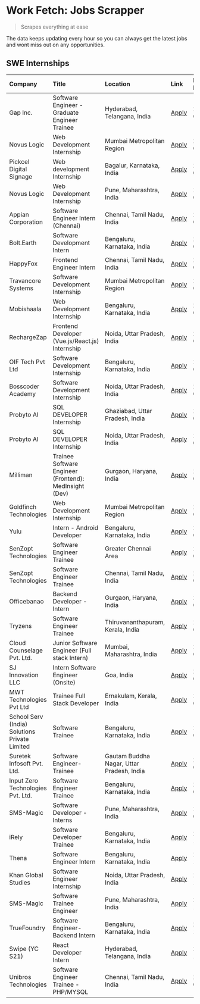 # Work Fetch: Jobs Scrapper
> Scrapes everything at ease

The data keeps updating every hour so you can always get the latest jobs and wont miss out on any opportunities.

## SWE Internships
<!--START_SECTION:workfetch-->
| Company                                       | Title                                                  | Location                                  | Link                                                                                                                                                                                                                                                                    | Date Posted   |
|:----------------------------------------------|:-------------------------------------------------------|:------------------------------------------|:------------------------------------------------------------------------------------------------------------------------------------------------------------------------------------------------------------------------------------------------------------------------|:--------------|
| Gap Inc.                                      | Software Engineer - Graduate Engineer Trainee          | Hyderabad, Telangana, India               | [Apply](https://in.linkedin.com/jobs/view/software-engineer-graduate-engineer-trainee-at-gap-inc-3853818960?refId=QWHP2jCDtvKJHihKLN6bYQ%3D%3D&trackingId=MH1HR0CREInb%2FV9uBSkfaA%3D%3D&position=6&pageNum=1&trk=public_jobs_jserp-result_search-card)                 | 2024-03-12    |
| Novus Logic                                   | Web Development Internship                             | Mumbai Metropolitan Region                | [Apply](https://in.linkedin.com/jobs/view/web-development-internship-at-novus-logic-3850818621?refId=QWHP2jCDtvKJHihKLN6bYQ%3D%3D&trackingId=l1OumVpsiXInBwE8WfuHsw%3D%3D&position=15&pageNum=1&trk=public_jobs_jserp-result_search-card)                               | 2024-03-08    |
| Pickcel Digital Signage                       | Web development Internship                             | Bagalur, Karnataka, India                 | [Apply](https://in.linkedin.com/jobs/view/web-development-internship-at-pickcel-digital-signage-3849506118?refId=QWHP2jCDtvKJHihKLN6bYQ%3D%3D&trackingId=S42NeeE2FUwQPyyxrgHs%2FQ%3D%3D&position=18&pageNum=1&trk=public_jobs_jserp-result_search-card)                 | 2024-03-08    |
| Novus Logic                                   | Web Development Internship                             | Pune, Maharashtra, India                  | [Apply](https://in.linkedin.com/jobs/view/web-development-internship-at-novus-logic-3850815684?refId=QWHP2jCDtvKJHihKLN6bYQ%3D%3D&trackingId=0OwF6RL28xKHS29SOINY3w%3D%3D&position=22&pageNum=1&trk=public_jobs_jserp-result_search-card)                               | 2024-03-08    |
| Appian Corporation                            | Software Engineer Intern (Chennai)                     | Chennai, Tamil Nadu, India                | [Apply](https://in.linkedin.com/jobs/view/software-engineer-intern-chennai-at-appian-corporation-3848335036?refId=h5MUjUDO6h5Q%2BUceJqiOwg%3D%3D&trackingId=%2BXmJXkQBWgtPAAEZh8M9%2FQ%3D%3D&position=3&pageNum=0&trk=public_jobs_jserp-result_search-card)             | 2024-03-07    |
| Bolt.Earth                                    | Software Development Intern                            | Bengaluru, Karnataka, India               | [Apply](https://in.linkedin.com/jobs/view/software-development-intern-at-bolt-earth-3849437038?refId=h5MUjUDO6h5Q%2BUceJqiOwg%3D%3D&trackingId=Hjpb2%2BlsnUzko0w27QOZOg%3D%3D&position=24&pageNum=0&trk=public_jobs_jserp-result_search-card)                           | 2024-03-07    |
| HappyFox                                      | Frontend Engineer Intern                               | Chennai, Tamil Nadu, India                | [Apply](https://in.linkedin.com/jobs/view/frontend-engineer-intern-at-happyfox-3848357951?refId=QWHP2jCDtvKJHihKLN6bYQ%3D%3D&trackingId=10%2BB6SHWb1Ni4EzEpQjQAA%3D%3D&position=14&pageNum=1&trk=public_jobs_jserp-result_search-card)                                  | 2024-03-07    |
| Travancore Systems                            | Software Development Internship                        | Mumbai Metropolitan Region                | [Apply](https://in.linkedin.com/jobs/view/software-development-internship-at-travancore-systems-3847706952?refId=h5MUjUDO6h5Q%2BUceJqiOwg%3D%3D&trackingId=yT3BkPZH49enHxfqnkxQ2A%3D%3D&position=13&pageNum=0&trk=public_jobs_jserp-result_search-card)                 | 2024-03-05    |
| Mobishaala                                    | Web Development Internship                             | Bengaluru, Karnataka, India               | [Apply](https://in.linkedin.com/jobs/view/web-development-internship-at-mobishaala-3847710287?refId=h5MUjUDO6h5Q%2BUceJqiOwg%3D%3D&trackingId=lWrzIw2HzVOdOhQj7BnmeQ%3D%3D&position=17&pageNum=0&trk=public_jobs_jserp-result_search-card)                              | 2024-03-05    |
| RechargeZap                                   | Frontend Developer  (Vue.js/React.js) Internship       | Noida, Uttar Pradesh, India               | [Apply](https://in.linkedin.com/jobs/view/frontend-developer-vue-js-react-js-internship-at-rechargezap-3847708827?refId=QWHP2jCDtvKJHihKLN6bYQ%3D%3D&trackingId=V6wO8Jm1AKjBDjbFiuCbJg%3D%3D&position=7&pageNum=1&trk=public_jobs_jserp-result_search-card)             | 2024-03-05    |
| OIF Tech Pvt Ltd                              | Software Development Internship                        | Bengaluru, Karnataka, India               | [Apply](https://in.linkedin.com/jobs/view/software-development-internship-at-oif-tech-pvt-ltd-3846326596?refId=h5MUjUDO6h5Q%2BUceJqiOwg%3D%3D&trackingId=mwyInE7BLcoBc2F1QuafqQ%3D%3D&position=5&pageNum=0&trk=public_jobs_jserp-result_search-card)                    | 2024-03-04    |
| Bosscoder Academy                             | Software Development Internship                        | Noida, Uttar Pradesh, India               | [Apply](https://in.linkedin.com/jobs/view/software-development-internship-at-bosscoder-academy-3846323827?refId=h5MUjUDO6h5Q%2BUceJqiOwg%3D%3D&trackingId=ygno%2B6KmMxxN0X3pLaEHIg%3D%3D&position=20&pageNum=0&trk=public_jobs_jserp-result_search-card)                | 2024-03-04    |
| Probyto AI                                    | SQL DEVELOPER Internship                               | Ghaziabad, Uttar Pradesh, India           | [Apply](https://in.linkedin.com/jobs/view/sql-developer-internship-at-probyto-ai-3846327640?refId=QWHP2jCDtvKJHihKLN6bYQ%3D%3D&trackingId=3P0X%2FdWLi2ErzwGfPEOUFg%3D%3D&position=20&pageNum=1&trk=public_jobs_jserp-result_search-card)                                | 2024-03-04    |
| Probyto AI                                    | SQL DEVELOPER Internship                               | Noida, Uttar Pradesh, India               | [Apply](https://in.linkedin.com/jobs/view/sql-developer-internship-at-probyto-ai-3846328520?refId=QWHP2jCDtvKJHihKLN6bYQ%3D%3D&trackingId=yYL8%2FS1Awux%2FQCH8x4cxFg%3D%3D&position=23&pageNum=1&trk=public_jobs_jserp-result_search-card)                              | 2024-03-04    |
| Milliman                                      | Trainee Software Engineer (Frontend): MedInsight (Dev) | Gurgaon, Haryana, India                   | [Apply](https://in.linkedin.com/jobs/view/trainee-software-engineer-frontend-medinsight-dev-at-milliman-3792874280?refId=h5MUjUDO6h5Q%2BUceJqiOwg%3D%3D&trackingId=lYug01%2BMf%2BkUN9kmuXKb2w%3D%3D&position=7&pageNum=0&trk=public_jobs_jserp-result_search-card)      | 2024-03-01    |
| Goldfinch Technologies                        | Web Development Internship                             | Mumbai Metropolitan Region                | [Apply](https://in.linkedin.com/jobs/view/web-development-internship-at-goldfinch-technologies-3837823879?refId=QWHP2jCDtvKJHihKLN6bYQ%3D%3D&trackingId=VkKRtkmOgeL06294tcWhmQ%3D%3D&position=10&pageNum=1&trk=public_jobs_jserp-result_search-card)                    | 2024-02-22    |
| Yulu                                          | Intern - Android Developer                             | Bengaluru, Karnataka, India               | [Apply](https://in.linkedin.com/jobs/view/intern-android-developer-at-yulu-3834459982?refId=QWHP2jCDtvKJHihKLN6bYQ%3D%3D&trackingId=T6y4qtgXL1UqqKkp1uxcXQ%3D%3D&position=21&pageNum=1&trk=public_jobs_jserp-result_search-card)                                        | 2024-02-19    |
| SenZopt Technologies                          | Software Engineer Trainee                              | Greater Chennai Area                      | [Apply](https://in.linkedin.com/jobs/view/software-engineer-trainee-at-senzopt-technologies-3827688781?refId=QWHP2jCDtvKJHihKLN6bYQ%3D%3D&trackingId=VtSoRzXHfmQb4nUtQqYx2Q%3D%3D&position=9&pageNum=1&trk=public_jobs_jserp-result_search-card)                        | 2024-02-12    |
| SenZopt Technologies                          | Software Engineer Trainee                              | Chennai, Tamil Nadu, India                | [Apply](https://in.linkedin.com/jobs/view/software-engineer-trainee-at-senzopt-technologies-3827686880?refId=QWHP2jCDtvKJHihKLN6bYQ%3D%3D&trackingId=GA6B86tQwF%2F858ibjPwq8A%3D%3D&position=19&pageNum=1&trk=public_jobs_jserp-result_search-card)                     | 2024-02-12    |
| Officebanao                                   | Backend Developer - Intern                             | Gurgaon, Haryana, India                   | [Apply](https://in.linkedin.com/jobs/view/backend-developer-intern-at-officebanao-3814263731?refId=QWHP2jCDtvKJHihKLN6bYQ%3D%3D&trackingId=GdwiK0UWELSaJZOclhnT8A%3D%3D&position=1&pageNum=1&trk=public_jobs_jserp-result_search-card)                                  | 2024-01-31    |
| Tryzens                                       | Software Engineer Trainee                              | Thiruvananthapuram, Kerala, India         | [Apply](https://in.linkedin.com/jobs/view/software-engineer-trainee-at-tryzens-3809363491?refId=QWHP2jCDtvKJHihKLN6bYQ%3D%3D&trackingId=VAwP7A0m6wvU2p1dU0okFg%3D%3D&position=12&pageNum=1&trk=public_jobs_jserp-result_search-card)                                    | 2024-01-18    |
| Cloud Counselage Pvt. Ltd.                    | Junior Software Engineer (Full stack Intern)           | Mumbai, Maharashtra, India                | [Apply](https://in.linkedin.com/jobs/view/junior-software-engineer-full-stack-intern-at-cloud-counselage-pvt-ltd-3803132814?refId=QWHP2jCDtvKJHihKLN6bYQ%3D%3D&trackingId=JDmhJAifwUNj39%2FTx6NELQ%3D%3D&position=2&pageNum=1&trk=public_jobs_jserp-result_search-card) | 2024-01-11    |
| SJ Innovation LLC                             | Intern Software Engineer (Onsite)                      | Goa, India                                | [Apply](https://in.linkedin.com/jobs/view/intern-software-engineer-onsite-at-sj-innovation-llc-3799959011?refId=QWHP2jCDtvKJHihKLN6bYQ%3D%3D&trackingId=vQzWWtrQOIM7NRa22SAMQg%3D%3D&position=11&pageNum=1&trk=public_jobs_jserp-result_search-card)                    | 2024-01-11    |
| MWT Technologies Pvt Ltd                      | Trainee Full Stack Developer                           | Ernakulam, Kerala, India                  | [Apply](https://in.linkedin.com/jobs/view/trainee-full-stack-developer-at-mwt-technologies-pvt-ltd-3800921715?refId=h5MUjUDO6h5Q%2BUceJqiOwg%3D%3D&trackingId=I3E6w3JE9wVhPb26FdiV0Q%3D%3D&position=8&pageNum=0&trk=public_jobs_jserp-result_search-card)               | 2024-01-09    |
| School Serv (India) Solutions Private Limited | Software Trainee                                       | Bengaluru, Karnataka, India               | [Apply](https://in.linkedin.com/jobs/view/software-trainee-at-school-serv-india-solutions-private-limited-3800935439?refId=h5MUjUDO6h5Q%2BUceJqiOwg%3D%3D&trackingId=qrRG2QTc1qh1XojkpyrGMQ%3D%3D&position=18&pageNum=0&trk=public_jobs_jserp-result_search-card)       | 2024-01-09    |
| Suretek Infosoft Pvt. Ltd.                    | Software Engineer-Trainee                              | Gautam Buddha Nagar, Uttar Pradesh, India | [Apply](https://in.linkedin.com/jobs/view/software-engineer-trainee-at-suretek-infosoft-pvt-ltd-3800934643?refId=h5MUjUDO6h5Q%2BUceJqiOwg%3D%3D&trackingId=Bs7tZzHhApBJ9%2F7l%2BLn72Q%3D%3D&position=22&pageNum=0&trk=public_jobs_jserp-result_search-card)             | 2024-01-09    |
| Input Zero Technologies Pvt. Ltd.             | Software Engineer Trainee                              | Bengaluru, Karnataka, India               | [Apply](https://in.linkedin.com/jobs/view/software-engineer-trainee-at-input-zero-technologies-pvt-ltd-3800927643?refId=QWHP2jCDtvKJHihKLN6bYQ%3D%3D&trackingId=i2KJ97i1jTMWTxgQT6VHXg%3D%3D&position=4&pageNum=1&trk=public_jobs_jserp-result_search-card)             | 2024-01-09    |
| SMS-Magic                                     | Software Developer -Interns                            | Pune, Maharashtra, India                  | [Apply](https://in.linkedin.com/jobs/view/software-developer-interns-at-sms-magic-3799485343?refId=QWHP2jCDtvKJHihKLN6bYQ%3D%3D&trackingId=4DVeqvzSPMl4IBYw8jsN3Q%3D%3D&position=8&pageNum=1&trk=public_jobs_jserp-result_search-card)                                  | 2024-01-05    |
| iRely                                         | Software Developer Trainee                             | Bengaluru, Karnataka, India               | [Apply](https://in.linkedin.com/jobs/view/software-developer-trainee-at-irely-3801577534?refId=h5MUjUDO6h5Q%2BUceJqiOwg%3D%3D&trackingId=q6ZWLZJUceCaIbecGxvk2g%3D%3D&position=14&pageNum=0&trk=public_jobs_jserp-result_search-card)                                   | 2023-12-22    |
| Thena                                         | Software Engineer Intern                               | Bengaluru, Karnataka, India               | [Apply](https://in.linkedin.com/jobs/view/software-engineer-intern-at-thena-3778731751?refId=h5MUjUDO6h5Q%2BUceJqiOwg%3D%3D&trackingId=tCOXeJfBTOffpGLBg6nKRQ%3D%3D&position=15&pageNum=0&trk=public_jobs_jserp-result_search-card)                                     | 2023-12-05    |
| Khan Global Studies                           | Software Engineer Internship                           | Noida, Uttar Pradesh, India               | [Apply](https://in.linkedin.com/jobs/view/software-engineer-internship-at-khan-global-studies-3766942197?refId=QWHP2jCDtvKJHihKLN6bYQ%3D%3D&trackingId=F5Zph%2B%2B5o7vwF%2FPwaRGXkg%3D%3D&position=24&pageNum=1&trk=public_jobs_jserp-result_search-card)               | 2023-11-27    |
| SMS-Magic                                     | Software Trainee Engineer                              | Pune, Maharashtra, India                  | [Apply](https://in.linkedin.com/jobs/view/software-trainee-engineer-at-sms-magic-3761409781?refId=QWHP2jCDtvKJHihKLN6bYQ%3D%3D&trackingId=nt29D3KsvkA4FGlrK3uPKg%3D%3D&position=3&pageNum=1&trk=public_jobs_jserp-result_search-card)                                   | 2023-11-16    |
| TrueFoundry                                   | Software Engineer-Backend Intern                       | Bengaluru, Karnataka, India               | [Apply](https://in.linkedin.com/jobs/view/software-engineer-backend-intern-at-truefoundry-3779508170?refId=QWHP2jCDtvKJHihKLN6bYQ%3D%3D&trackingId=IdvD0ObwiYjVlL8KF4dqTQ%3D%3D&position=5&pageNum=1&trk=public_jobs_jserp-result_search-card)                          | 2023-11-10    |
| Swipe (YC S21)                                | React Developer Intern                                 | Hyderabad, Telangana, India               | [Apply](https://in.linkedin.com/jobs/view/react-developer-intern-at-swipe-yc-s21-3737600089?refId=h5MUjUDO6h5Q%2BUceJqiOwg%3D%3D&trackingId=%2FhFIP%2Bc65etaAVulAnOXDQ%3D%3D&position=16&pageNum=0&trk=public_jobs_jserp-result_search-card)                            | 2023-10-13    |
| Unibros Technologies                          | Software Engineer Trainee - PHP/MYSQL                  | Chennai, Tamil Nadu, India                | [Apply](https://in.linkedin.com/jobs/view/software-engineer-trainee-php-mysql-at-unibros-technologies-3656599241?refId=QWHP2jCDtvKJHihKLN6bYQ%3D%3D&trackingId=5R%2B6%2FND8nBkDLkxPyfgFnA%3D%3D&position=13&pageNum=1&trk=public_jobs_jserp-result_search-card)         | 2023-06-12    |
<!--END_SECTION:workfetch-->
